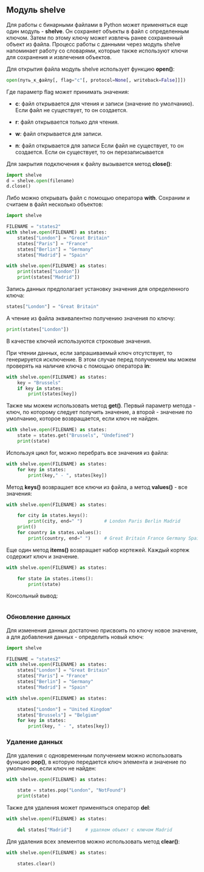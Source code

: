 ## Модуль shelve

Для работы с бинарными файлами в Python может применяться еще один модуль - **shelve**. 
Он сохраняет объекты в файл с определенным ключом. Затем по этому ключу может извлечь ранее сохраненный объект из файла. 
Процесс работы с данными через модуль shelve напоминает работу со словарями, которые также используют ключи для сохранения и извлечения объектов.

Для открытия файла модуль shelve использует функцию **open()**:

```py
open(путь_к_файлу[, flag="c"[, protocol=None[, writeback=False]]])
```

Где параметр flag может принимать значения:

- **c**: файл открывается для чтения и записи (значение по умолчанию). Если файл не существует, то он создается.

- **r**: файл открывается только для чтения.

- **w**: файл открывается для записи.

- **n**: файл открывается для записи Если файл не существует, то он создается. Если он существует, то он перезаписывается

Для закрытия подключения к файлу вызывается метод **close()**:

```py
import shelve
d = shelve.open(filename)
d.close()
```

Либо можно открывать файл с помощью оператора **with**. Сохраним и считаем в файл несколько объектов:

```py
import shelve

FILENAME = "states2"
with shelve.open(FILENAME) as states:
    states["London"] = "Great Britain"
    states["Paris"] = "France"
    states["Berlin"] = "Germany"
    states["Madrid"] = "Spain"

with shelve.open(FILENAME) as states:
    print(states["London"])
    print(states["Madrid"])
```

Запись данных предполагает установку значения для определенного ключа:

```py
states["London"] = "Great Britain"
```

А чтение из файла эквивалентно получению значения по ключу:

```py
print(states["London"])
```

В качестве ключей используются строковые значения.

При чтении данных, если запрашиваемый ключ отсутствует, то генерируется исключение. В этом случае перед получением мы можем проверять на наличие ключа с помощью 
оператора **in**:

```py
with shelve.open(FILENAME) as states:
    key = "Brussels"
    if key in states:
        print(states[key])
```

Также мы можем использовать метод **get()**. Первый параметр метода - ключ, по которому следует получить значение, а второй - значение по умолчанию, которое возвращается, если ключ не найден.

```py
with shelve.open(FILENAME) as states:
    state = states.get("Brussels", "Undefined")
    print(state)
```

Используя цикл for, можно перебрать все значения из файла:

```py
with shelve.open(FILENAME) as states:
    for key in states:
        print(key," - ", states[key])
```

Метод **keys()** возвращает все ключи из файла, а метод **values()** - все значения:

```py
with shelve.open(FILENAME) as states:

    for city in states.keys():
        print(city, end=" ")        # London Paris Berlin Madrid 
    print()
    for country in states.values():
        print(country, end=" ")     # Great Britain France Germany Spain
```

Еще один метод **items()** возвращает набор кортежей. Каждый кортеж содержит ключ и значение.

```py
with shelve.open(FILENAME) as states:

    for state in states.items():
        print(state)
```

Консольный вывод:

```

```

### Обновление данных

Для изменения данных достаточно присвоить по ключу новое значение, а для добавления данных - определить новый ключ:

```py
import shelve

FILENAME = "states2"
with shelve.open(FILENAME) as states:
    states["London"] = "Great Britain"
    states["Paris"] = "France"
    states["Berlin"] = "Germany"
    states["Madrid"] = "Spain"

with shelve.open(FILENAME) as states:

    states["London"] = "United Kingdom"
    states["Brussels"] = "Belgium"
    for key in states:
        print(key, " - ", states[key])
```

### Удаление данных

Для удаления с одновременным получением можно использовать функцию **pop()**, в которую передается ключ элемента и значение по умолчанию, если ключ не найден:

```py
with shelve.open(FILENAME) as states:

    state = states.pop("London", "NotFound")
    print(state)
```

Также для удаления может применяться оператор **del**:

```py
with shelve.open(FILENAME) as states:

    del states["Madrid"]     # удаляем объект с ключом Madrid
```

Для удаления всех элементов можно использовать метод **clear()**:

```py
with shelve.open(FILENAME) as states:

    states.clear()
```

